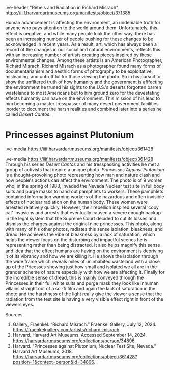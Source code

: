 .ve-header "Rebels and Radiation in Richard Misrach" https://iiif.harvardartmuseums.org/manifests/object/371385

Human advancement is affecting the environment, an undeniable truth for anyone who pays attention to the world around them. Unfortunately, this effect is negative, and while many people look the other way, there has been an increasing number of people pushing for these changes to be acknowledged in recent years. As a result, art, which has always been a record of the changes in our social and natural environments, reflects this with an increasing number of artists creating pieces inspired by these environmental changes. Among these artists is an American Photographer, Richard Misrach. Richard Misrach as a photographer found many forms of documentarianism and aesthic forms of phtography to be exploitative, misleading, and untruthful for those viewing the photo. So in his pursuit to show the unfiltered truth of how humanity and the government is afffecting the environment he truned his sights to the U.S.'s deserts forgotten barren wastelands to most Americans but to him ground zero for the devestating effects humantiy can have on the environment. This mission of his lead to him becoming a master tresspasser of many desert government facilities inorder to document the harsh realities and combined later into a series he called *Desert Cantos*.
    
# Princesses against Plutonium
.ve-media https://iiif.harvardartmuseums.org/manifests/object/361428

.ve-media https://iiif.harvardartmuseums.org/manifests/object/361428
Through his series *Desert Cantos* and his tresspassing activities he met a group of activists that inspire a unique photo. *Princesses Against Plutonium* is a thought-provoking photo representing how man and nature clash and how people's actions can affect the environment. The photo is of 9 women who, in the spring of 1988, invaded the Nevada Nuclear test site in full body suits and purge masks to hand out pamphlets to workers. These pamphlets contained information warning workers of the hazardous and often invisible effects of nuclear radiation on the human body. These women were arrested relatively quickly. However, their rebellion inspired several 'copy cat' invasions and arrests that eventually caused a severe enough backup in the legal system that the Supreme Court decided to cut its losses and dismiss the charges against the original nine princesses. This photo, along with many of his other photos, radiates this sense isolation, bleakness, and dread. He achieves the vibe of bleakness by a lack of saturation, which helps the viewer focus on the disturbing and impactful scenes he is representing rather than being distracted. It also helps magnify this sense and idea that the effect humans are having on the environment is depriving it of its vibrancy and how we are killing it. He shows the isolation through the wide frame which reveals miles of uninhabited wasteland with a close up of the Pricesses showing just how small and isolated we all are in the grander scheme of nature especially with how we are affecting it. Finally for the incredible sense of dread, this is mainly conveyed through the Princesses in their full white suits and purge mask they look like inhuman villains straight out of a sci-fi film and again the lack of saturation in the photo and the harshness of the light really give the viewer a sense that the radiation from the test site is having a very visible effect right in front of the viewers eyes.




Sources
1. Gallery, Fraenkel. “Richard Misrach.” Fraenkel Gallery, July 12, 2024. https://fraenkelgallery.com/artists/richard-misrach. 
2. Harvard. Harvard Art Museums. Accessed September 14, 2024. https://harvardartmuseums.org/collections/person/34896. 
3. Harvard. “Princesses against Plutonium, Nuclear Test Site, Nevada.” Harvard Art Museums, 2018. https://harvardartmuseums.org/collections/object/361428?position=1&context=person&id=34896. 